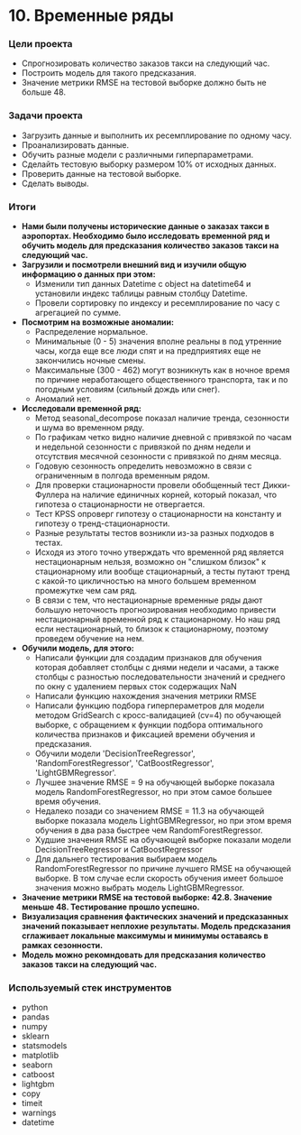 # 10. Временные ряды

### Цели проекта

- Спрогнозировать количество заказов такси на следующий час.  
- Построить модель для такого предсказания.  
- Значение метрики RMSE на тестовой выборке должно быть не больше 48.  

### Задачи проекта

- Загрузить данные и выполнить их ресемплирование по одному часу.
- Проанализировать данные.
- Обучить разные модели с различными гиперпараметрами. 
- Сделайть тестовую выборку размером 10% от исходных данных.
- Проверить данные на тестовой выборке.
- Сделать выводы.

### Итоги

* __Нами были получены исторические данные о заказах такси в аэропортах. Необходимо было исследовать временной ряд и обучить модель для предсказания количество заказов такси на следующий час.__
* __Загрузили и посмотрели внешний вид и изучили общую информацию о данных при этом:__
  * Изменили тип данных Datetime с object на datetime64 и установили индекс таблицы равным столбцу Datetime.
  * Провели сортировку по индексу и ресемплирование по часу с агрегацией по сумме. 
* __Посмотрим на возможные аномалии:__
  * Распределение нормальное.
  * Минимальные (0 - 5) значения вполне реальны в под утренние часы, когда еще все люди спят и на предприятиях еще не закончились ночные смены. 
  * Максимальные (300 - 462) могут возникнуть как в ночное время по причине неработающего общественного транспорта, так и по погодным условиям (сильный дождь или снег). 
  * Аномалий нет.
* __Исследовали временной ряд:__
  * Метод seasonal_decompose показал наличие тренда, сезонности и шума во временном ряду.
  * По графикам четко видно наличие дневной с привязкой по часам и недельной сезонности с привязкой по дням недели и отсутствия месячной сезонности с привязкой по дням месяца.
  * Годовую сезонность определить невозможно в связи с ограниченным в полгода временным рядом.
  * Для проверки стационарности провели обобщенный тест Дикки-Фуллера на наличие единичных корней, который показал, что гипотеза о стационарности не отвергается.
  * Тест KPSS опроверг гипотезу о стационарности на константу и гипотезу о тренд-стационарности.
  * Разные результаты тестов возникли из-за разных подходов в тестах.
  * Исходя из этого точно утверждать что временной ряд является нестационарным нельзя, возможно он "слишком близок" к стационарному или вообще стационарный, а тесты путают тренд с какой-то цикличностью на  много большем временном промежутке чем сам ряд.
  * В связи с тем, что нестационарные временные ряды дают большую неточность прогнозирования необходимо привести нестационарный временной ряд к стационарному. Но наш ряд если нестационарный, то близок к стационарному, поэтому проведем обучение на нем.
* __Обучили модель, для этого:__
  * Написали функции для создадим признаков для обучения которая добавляет столбцы с днями недели и часами, а также столбцы с разностью последовательности значений и среднего по окну с удалением первых сток содержащих NaN
  * Написали функцию нахождения значения метрики RMSE
  * Написали функцию подбора гиперпераметров для модели методом GridSearch с кросс-валидацией (cv=4) по обучающей выборке, с обращением к функции подбора оптимального количества признаков и фиксацией времени обучения и предсказания.
  * Обучили модели 'DecisionTreeRegressor', 'RandomForestRegressor', 'CatBoostRegressor', 'LightGBMRegressor'. 
  * Лучшее значение RMSE = 9 на обучающей выборке показала модель RandomForestRegressor, но при этом самое большее время обучения.
  * Недалеко позади со значением RMSE = 11.3	на обучающей выборке показала модель LightGBMRegressor, но при этом время обучения в два раза быстрее чем RandomForestRegressor.
  * Худшие значения RMSE на обучающей выборке показали модели DecisionTreeRegressor и CatBoostRegressor
  * Для дальнего тестирования выбираем модель RandomForestRegressor по причине лучшего RMSE на обучающей выборке. В том случае если скорость обучения имеет большое значения можно выбрать модель LightGBMRegressor. 
* __Значение метрики RMSE на тестовой выборке: 42.8. Значение меньше 48. Тестирование прошло успешно.__
* __Визуализация сравнения фактических значений и предсказанных значений показывает неплохие результаты. Модель предсказания сглаживает локальные максимумы и минимумы оставаясь в рамках сезонности.__
* __Модель можно рекомндовать для предсказания количество заказов такси на следующий час.__

### Используемый стек инструментов

- python
- pandas
- numpy
- sklearn
- statsmodels
- matplotlib
- seaborn
- catboost
- lightgbm
- copy
- timeit
- warnings
- datetime
